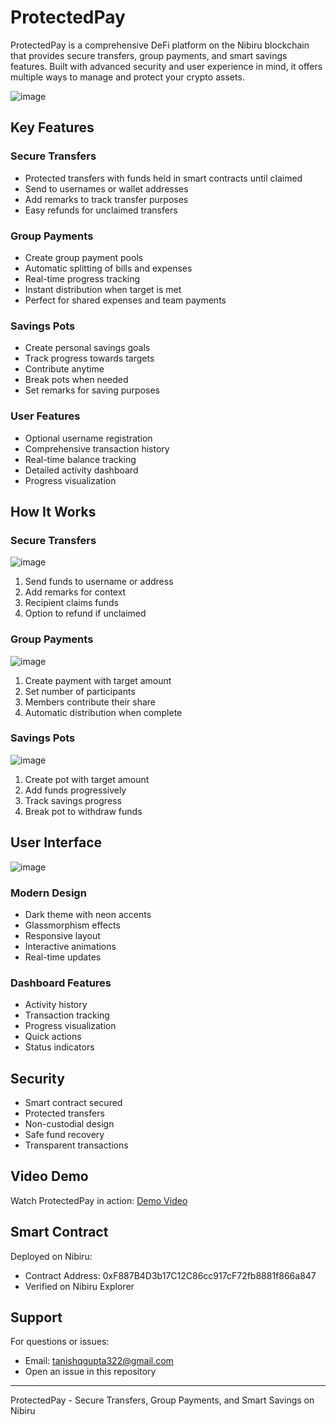 # ProtectedPay

ProtectedPay is a comprehensive DeFi platform on the Nibiru blockchain that provides secure transfers, group payments, and smart savings features. Built with advanced security and user experience in mind, it offers multiple ways to manage and protect your crypto assets.

![image](https://github.com/user-attachments/assets/ea8a2e94-dad2-48cd-af7f-88e08d0e37a8)

## Key Features

### Secure Transfers
- Protected transfers with funds held in smart contracts until claimed
- Send to usernames or wallet addresses
- Add remarks to track transfer purposes
- Easy refunds for unclaimed transfers

### Group Payments
- Create group payment pools
- Automatic splitting of bills and expenses
- Real-time progress tracking
- Instant distribution when target is met
- Perfect for shared expenses and team payments

### Savings Pots
- Create personal savings goals
- Track progress towards targets
- Contribute anytime
- Break pots when needed
- Set remarks for saving purposes

### User Features
- Optional username registration
- Comprehensive transaction history
- Real-time balance tracking
- Detailed activity dashboard
- Progress visualization

## How It Works

### Secure Transfers
![image](https://github.com/user-attachments/assets/0522d7ca-f364-40f2-a071-71ad63abc72e)
1. Send funds to username or address
2. Add remarks for context
3. Recipient claims funds
4. Option to refund if unclaimed

### Group Payments
![image](https://github.com/user-attachments/assets/43f78c9e-ecb2-47d4-8bec-6e506fc3ad29)
1. Create payment with target amount
2. Set number of participants
3. Members contribute their share
4. Automatic distribution when complete

### Savings Pots
![image](https://github.com/user-attachments/assets/26fcdbc5-a6d3-4e48-84d9-ba6ac28613ac)
1. Create pot with target amount
2. Add funds progressively
3. Track savings progress
4. Break pot to withdraw funds

## User Interface

![image](https://github.com/user-attachments/assets/39e544b8-92a4-4d72-b04e-668212a2b321)

### Modern Design
- Dark theme with neon accents
- Glassmorphism effects
- Responsive layout
- Interactive animations
- Real-time updates

### Dashboard Features
- Activity history
- Transaction tracking
- Progress visualization
- Quick actions
- Status indicators

## Security

- Smart contract secured
- Protected transfers
- Non-custodial design
- Safe fund recovery
- Transparent transactions

## Video Demo

Watch ProtectedPay in action:
[Demo Video](video_link)

## Smart Contract

Deployed on Nibiru:
- Contract Address: 0xF887B4D3b17C12C86cc917cF72fb8881f866a847
- Verified on Nibiru Explorer

## Support

For questions or issues:
- Email: tanishqgupta322@gmail.com
- Open an issue in this repository

---

ProtectedPay - Secure Transfers, Group Payments, and Smart Savings on Nibiru
